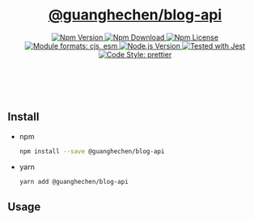 <header>
  <h1 align="center">
    <a href="https://github.com/guanghechen/yozora/tree/master/packages/blog-api#readme">@guanghechen/blog-api</a>
  </h1>
  <div align="center">
    <a href="https://www.npmjs.com/package/@guanghechen/blog-api">
      <img
        alt="Npm Version"
        src="https://img.shields.io/npm/v/@guanghechen/blog-api.svg"
      />
    </a>
    <a href="https://www.npmjs.com/package/@guanghechen/blog-api">
      <img
        alt="Npm Download"
        src="https://img.shields.io/npm/dm/@guanghechen/blog-api.svg"
      />
    </a>
    <a href="https://www.npmjs.com/package/@guanghechen/blog-api">
      <img
        alt="Npm License"
        src="https://img.shields.io/npm/l/@guanghechen/blog-api.svg"
      />
    </a>
    <a href="#install">
      <img
        alt="Module formats: cjs, esm"
        src="https://img.shields.io/badge/module_formats-cjs%2C%20esm-green.svg"
      />
    </a>
    <a href="https://github.com/nodejs/node">
      <img
        alt="Node.js Version"
        src="https://img.shields.io/node/v/@guanghechen/blog-api"
      />
    </a>
    <a href="https://github.com/facebook/jest">
      <img
        alt="Tested with Jest"
        src="https://img.shields.io/badge/tested_with-jest-9c465e.svg"
      />
    </a>
    <a href="https://github.com/prettier/prettier">
      <img
        alt="Code Style: prettier"
        src="https://img.shields.io/badge/code_style-prettier-ff69b4.svg?style=flat-square"
      />
    </a>
  </div>
</header>
<br/>

## Install

* npm

  ```bash
  npm install --save @guanghechen/blog-api
  ```

* yarn

  ```bash
  yarn add @guanghechen/blog-api
  ```

## Usage

